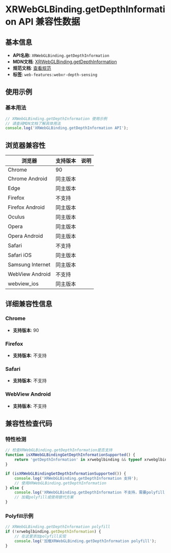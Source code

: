 # XRWebGLBinding.getDepthInformation API 兼容性数据

## 基本信息

- **API名称**: `XRWebGLBinding.getDepthInformation`
- **MDN文档**: [XRWebGLBinding.getDepthInformation](https://developer.mozilla.org/docs/Web/API/XRWebGLBinding/getDepthInformation)
- **规范文档**: [查看规范](https://immersive-web.github.io/depth-sensing/#dom-xrwebglbinding-getdepthinformation)
- **标签**: `web-features:webxr-depth-sensing`

## 使用示例

### 基本用法

```javascript
// XRWebGLBinding.getDepthInformation 使用示例
// 请查阅MDN文档了解具体用法
console.log('XRWebGLBinding.getDepthInformation API');
```

## 浏览器兼容性

| 浏览器 | 支持版本 | 说明 |
|--------|----------|------|
| Chrome | 90 |  |
| Chrome Android | 同主版本 |  |
| Edge | 同主版本 |  |
| Firefox | 不支持 |  |
| Firefox Android | 同主版本 |  |
| Oculus | 同主版本 |  |
| Opera | 同主版本 |  |
| Opera Android | 同主版本 |  |
| Safari | 不支持 |  |
| Safari iOS | 同主版本 |  |
| Samsung Internet | 同主版本 |  |
| WebView Android | 不支持 |  |
| webview_ios | 同主版本 |  |

## 详细兼容性信息

### Chrome

- **支持版本**: 90

### Firefox

- **支持版本**: 不支持

### Safari

- **支持版本**: 不支持

### WebView Android

- **支持版本**: 不支持

## 兼容性检查代码

### 特性检测

```javascript
// 检查XRWebGLBinding.getDepthInformation是否支持
function isXRWebGLBindingGetDepthInformationSupported() {
    return 'getDepthInformation' in xrwebglbinding && typeof xrwebglbinding.getDepthInformation === 'function';
}

if (isXRWebGLBindingGetDepthInformationSupported()) {
    console.log('XRWebGLBinding.getDepthInformation 支持');
    // 使用XRWebGLBinding.getDepthInformation
} else {
    console.log('XRWebGLBinding.getDepthInformation 不支持，需要polyfill');
    // 加载polyfill或使用替代方案
}
```

### Polyfill示例

```javascript
// XRWebGLBinding.getDepthInformation polyfill
if (!xrwebglbinding.getDepthInformation) {
    // 在这里添加polyfill实现
    console.log('加载XRWebGLBinding.getDepthInformation polyfill');
}
```

